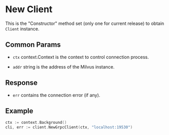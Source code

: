 # New Client

This is the "Constructor" method set (only one for current release) to obtain `Client` instance.

## Common Params

- `ctx` context.Context is the context to control connection process. 

- `addr` string is the address of the Milvus instance.

## Response

- `err` contains the connection error (if any).

## Example

```go
ctx := context.Background()
cli, err := client.NewGrpcClient(ctx, "localhost:19530")
```
